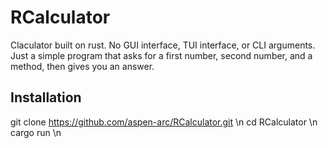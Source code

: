 # RCalculator
Claculator built on rust. No GUI interface, TUI interface, or CLI arguments. Just a simple program that asks for a first number, second number, and a method, then gives you an answer. 
## Installation
git clone https://github.com/aspen-arc/RCalculator.git \n
cd RCalculator \n
cargo run \n
